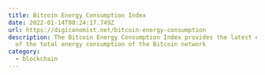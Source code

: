 ```yaml
---
title: Bitcoin Energy Consumption Index
date: 2022-01-14T08:24:17.749Z
url: https://digiconomist.net/bitcoin-energy-consumption
description: The Bitcoin Energy Consumption Index provides the latest estimate
  of the total energy consumption of the Bitcoin network
category:
  - blockchain
---
```

